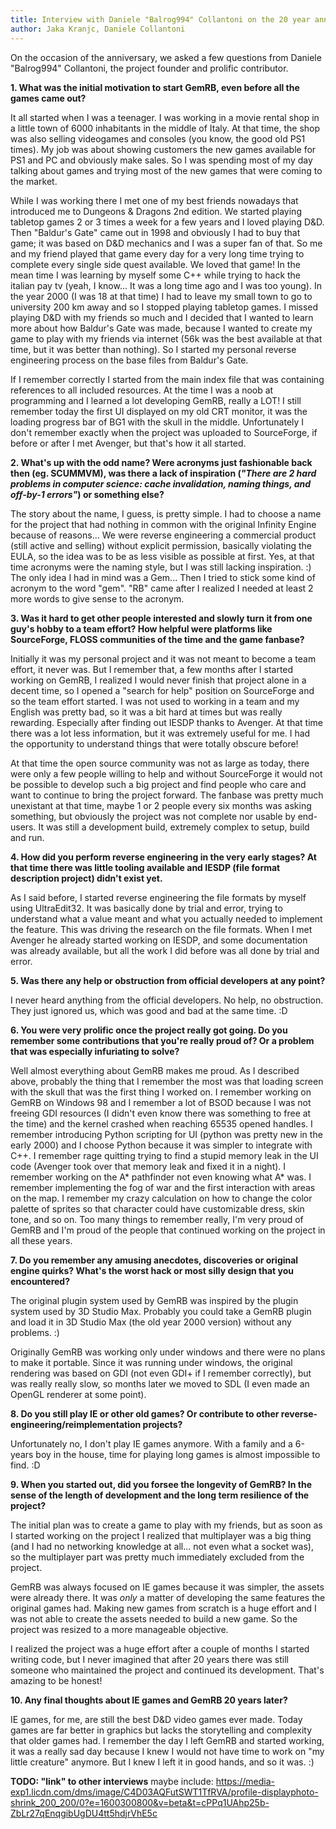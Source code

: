 ```yaml
---
title: Interview with Daniele "Balrog994" Collantoni on the 20 year anniversary of GemRB
author: Jaka Kranjc, Daniele Collantoni
---
```


On the occasion of the anniversary, we asked a few questions from Daniele "Balrog994" Collantoni,
the project founder and prolific contributor.

**1. What was the initial motivation to start GemRB, even before all the
games came out?**

It all started when I was a teenager. I was working in a movie rental shop
in a little town of 6000 inhabitants in the middle of Italy. At that time,
the shop was also selling videogames and consoles (you know, the good old
PS1 times). My job was about showing customers the new games available for
PS1 and PC and obviously make sales. So I was spending most of my day
talking about games and trying most of the new games that were coming to
the market.

While I was working there I met one of my best friends nowadays that
introduced me to Dungeons & Dragons 2nd edition. We started playing
tabletop games 2 or 3 times a week for a few years and I loved playing D&D.
Then "Baldur's Gate" came out in 1998 and obviously I had to buy that game;
it was based on D&D mechanics and I was a super fan of that. So me and my
friend played that game every day for a very long time trying to complete
every single side quest available. We loved that game! In the mean time I
was learning by myself some C++ while trying to hack the italian pay tv
(yeah, I know... It was a long time ago and I was too young). In the year
2000 (I was 18 at that time) I had to leave my small town to go to
university 200 km away and so I stopped playing tabletop games. I missed
playing D&D with my friends so much and I decided that I wanted to learn
more about how Baldur's Gate was made, because I wanted to create my game
to play with my friends via internet (56k was the best available at that
time, but it was better than nothing). So I started my personal reverse
engineering process on the base files from Baldur's Gate.

If I remember correctly I started from the main index file that was
containing references to all included resources. At the time I was a
noob at programming and I learned a lot developing GemRB, really a LOT!
I still remember today the first UI displayed on my old CRT monitor, it
was the loading progress bar of BG1 with the skull in the middle.
Unfortunately I don't remember exactly when the project was uploaded to
SourceForge, if before or after I met Avenger, but that's how it all
started.

**2. What's up with the odd name? Were acronyms just fashionable back then
 (eg. SCUMMVM), was there a lack of inspiration (*"There
 are 2 hard problems in computer science: cache invalidation, naming things,
 and off-by-1 errors"*) or something else?**
  
The story about the name, I guess, is pretty simple. I had to choose a
name for the project that had nothing in common with the original Infinity
Engine because of reasons... We were reverse engineering a commercial
product (still active and selling) without explicit permission, basically
violating the EULA, so the idea was to be as less visible as possible at
first. Yes, at that time acronyms were the naming style, but I was still
lacking inspiration. :) The only idea I had in mind was a Gem... Then I
tried to stick some kind of acronym to the word "gem". "RB" came after I
realized I needed at least 2 more words to give sense to the acronym.


**3. Was it hard to get other people interested and slowly turn it from
 one guy's hobby to a team effort? How helpful were platforms like
 SourceForge, FLOSS communities of the time and the game fanbase?**

Initially it was my personal project and it was not meant to become a
team effort, it never was. But I remember that, a few months after I
started working on GemRB, I realized I would never finish that project
alone in a decent time, so I opened a "search for help" position on
SourceForge and so the team effort started. I was not used to working
in a team and my English was pretty bad, so it was a bit hard at times
but was really rewarding. Especially after finding out IESDP thanks to
Avenger. At that time there was a lot less information, but it was
extremely useful for me. I had the opportunity to understand things
that were totally obscure before! 

At that time the open source
community was not as large as today, there were only a few people
willing to help and without SourceForge it would not be possible to
develop such a big project and find people who care and want to 
continue to bring the project forward. The fanbase was pretty much
unexistant at that time, maybe 1 or 2 people every six months was
asking something, but obviously the project was not complete nor usable
by end-users. It was still a development build, extremely complex to
setup, build and run.


**4. How did you perform reverse engineering in the very early stages? At
that time there was little tooling available and IESDP (file format
description project) didn't exist yet.**

As I said before, I started reverse engineering the file formats by myself
using UltraEdit32. It was basically done by trial and error, trying to
understand what a value meant and what you actually needed to implement
the feature. This was driving the research on the file formats. When I
met Avenger he already started working on IESDP, and some documentation
was already available, but all the work I did before was all done by trial
and error.


**5. Was there any help or obstruction from official developers at any
 point?**

I never heard anything from the official developers. No help, no
obstruction. They just ignored us, which was good and bad at the same
time. :D


**6. You were very prolific once the project really got going. Do you
 remember some contributions that you're really proud of? Or a
 problem that was especially infuriating to solve?**

Well almost everything about GemRB makes me proud. As I described above,
probably the thing that I remember the most was that loading screen with
the skull that was the first thing I worked on. I remember working on GemRB
on Windows 98 and I remember a lot of BSOD because I was not freeing GDI
resources (I didn't even know there was something to free at the time) and
the kernel crashed when reaching 65535 opened handles. I remember
introducing Python scripting for UI (python was pretty new in the early
2000) and I choose Python because it was simpler to integrate with C++. I
remember rage quitting trying to find a stupid memory leak in the UI code
(Avenger took over that memory leak and fixed it in a night). I remember
working on the A* pathfinder not even knowing what A* was. I remember
implementing the fog of war and the first interaction with areas on the map.
I remember my crazy calculation on how to change the color palette of
sprites so that character could have customizable dress, skin tone, and so
on. Too many things to remember really, I'm very proud of GemRB and I'm
proud of the people that continued working on the project in all these years.


**7. Do you remember any amusing anecdotes, discoveries or original
 engine quirks? What's the worst hack or most silly design that you
 encountered?**

The original plugin system used by GemRB was inspired by the plugin system
used by 3D Studio Max. Probably you could take a GemRB plugin and load it
in 3D Studio Max (the old year 2000 version) without any problems. :)

Originally GemRB was working only under windows and there were no plans to
make it portable. Since it was running under windows, the original rendering
was based on GDI (not even GDI+ if I remember correctly), but was really
really slow, so months later we moved to SDL (I even made an OpenGL renderer
at some point).


**8. Do you still play IE or other old games? Or contribute to other
 reverse-engineering/reimplementation projects?**

Unfortunately no, I don't play IE games anymore. With a family and a
6-years boy in the house, time for playing long games is almost impossible
to find. :D


**9. When you started out, did you forsee the longevity of GemRB? In the
sense of the length of development and the long term resilience of the
project?**

The initial plan was to create a game to play with my friends, but as soon
as I started working on the project I realized that multiplayer was a big
thing (and I had no networking knowledge at all... not even what a socket
was), so the multiplayer part was pretty much immediately excluded from the
project.

GemRB was always focused on IE games because it was simpler, the assets were
already there. It was *only* a matter of developing the same features the
original games had. Making new games from scratch is a huge effort and I was
not able to create the assets needed to build a new game. So the project was
resized to a more manageable objective.

I realized the project was a huge effort after a couple of months I started
writing code, but I never imagined that after 20 years there was still someone
who maintained the project and continued its development. That's amazing to
be honest!


**10. Any final thoughts about IE games and GemRB 20 years later?**

IE games, for me, are still the best D&D video games ever made. Today
games are far better in graphics but lacks the storytelling and complexity
that older games had. I remember the day I left GemRB and started working,
it was a really sad day because I knew I would not have time to work on
"my little creature" anymore. But I knew I left it in good hands, and so
it was. :)


**TODO: "link" to other interviews**
maybe include:
https://media-exp1.licdn.com/dms/image/C4D03AQFutSWT1TfRVA/profile-displayphoto-shrink_200_200/0?e=1600300800&v=beta&t=cPPq1UAhp25b-ZbLr27qEnqgibUgDU4tt5hdjrVhE5c
